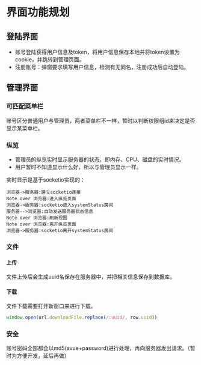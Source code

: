 # 界面功能规划

## 登陆界面
- 账号登陆获得用户信息及token，将用户信息保存本地并将token设置为cookie，并跳转到管理页面。
- 注册账号：弹窗要求填写用户信息，检测有无同名，注册成功后自动登陆。

## 管理界面
### 可匹配菜单栏
账号区分普通用户与管理员，两者菜单栏不一样，暂时以判断权限组id来决定是否显示某菜单栏。
### 纵览
- 管理员的纵览实时显示服务器的状态，即内存、CPU、磁盘的实时情况。
- 用户暂时不知道显示什么好，所以与管理员显示一样。

实时显示是基于socketio实现的：
```sequence
浏览器->服务器:建立socketio连接
Note over 浏览器:进入纵览页面
浏览器->服务器:socketio进入systemStatus房间
服务器-->浏览器:自动发送服务器状态信息
Note over 浏览器:刷新视图
Note over 浏览器:离开纵览页面
浏览器->服务器:socketio离开systemStatus房间
```
### 文件
#### 上传
文件上传后会生成uuid名保存在服务器中，并把相关信息保存到数据库。

#### 下载
文件下载需要打开新窗口来进行下载。
```javascript
window.open(url.downloadFile.replace(/:uuid/, row.uuid))
```


### 安全
账号密码全部都会以md5(avue+password)进行处理，再向服务器发出请求。（暂时为方便开发，延后再做）
